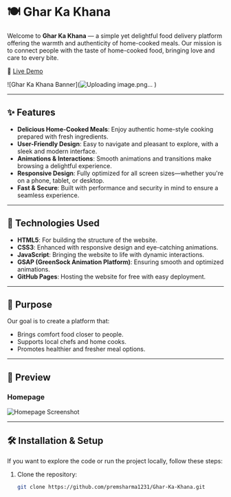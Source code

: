 # 🍽️ Ghar Ka Khana

Welcome to **Ghar Ka Khana** — a simple yet delightful food delivery platform offering the warmth and authenticity of home-cooked meals. Our mission is to connect people with the taste of home-cooked food, bringing love and care to every bite.

🔗 [Live Demo](https://premsharma1231.github.io/Ghar-Ka-Khana/)

![Ghar Ka Khana Banner](![Uploading image.png…]()
) <!-- Add your banner image link -->

---

## ✨ Features

- **Delicious Home-Cooked Meals**: Enjoy authentic home-style cooking prepared with fresh ingredients.
- **User-Friendly Design**: Easy to navigate and pleasant to explore, with a sleek and modern interface.
- **Animations & Interactions**: Smooth animations and transitions make browsing a delightful experience.
- **Responsive Design**: Fully optimized for all screen sizes—whether you're on a phone, tablet, or desktop.
- **Fast & Secure**: Built with performance and security in mind to ensure a seamless experience.

---

## 🚀 Technologies Used

- **HTML5**: For building the structure of the website.
- **CSS3**: Enhanced with responsive design and eye-catching animations.
- **JavaScript**: Bringing the website to life with dynamic interactions.
- **GSAP (GreenSock Animation Platform)**: Ensuring smooth and optimized animations.
- **GitHub Pages**: Hosting the website for free with easy deployment.

---

## 🎯 Purpose

Our goal is to create a platform that:
- Brings comfort food closer to people.
- Supports local chefs and home cooks.
- Promotes healthier and fresher meal options.

---

## 📸 Preview

### Homepage

![Homepage Screenshot]() <!-- Add your screenshot link -->

---

## 🛠️ Installation & Setup

If you want to explore the code or run the project locally, follow these steps:

1. Clone the repository:
   ```bash
   git clone https://github.com/premsharma1231/Ghar-Ka-Khana.git
